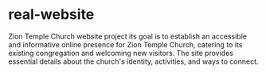 # real-website
Zion Temple Church website project its goal is to establish an accessible and informative online presence for Zion Temple Church, catering to its existing congregation and welcoming new visitors. The site provides essential details about the church's identity, activities, and ways to connect.

